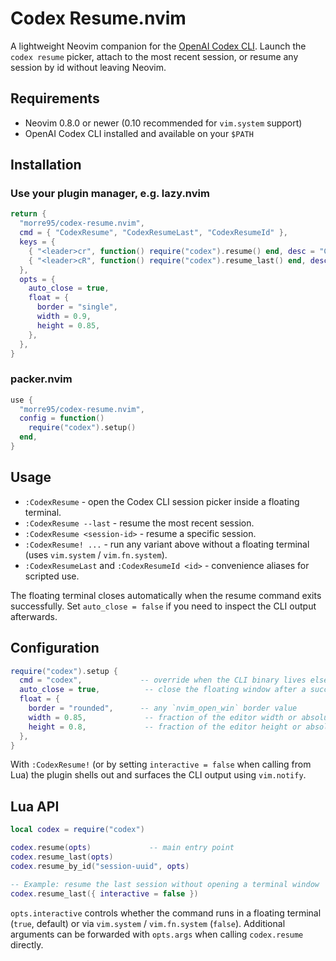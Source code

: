 # Codex Resume.nvim

A lightweight Neovim companion for the [OpenAI Codex CLI](https://github.com/openai/codex). Launch the `codex resume` picker, attach to the most recent session, or resume any session by id without leaving Neovim.

## Requirements
- Neovim 0.8.0 or newer (0.10 recommended for `vim.system` support)
- OpenAI Codex CLI installed and available on your `$PATH`

## Installation

### Use your plugin manager, e.g. lazy.nvim
```lua
return {
  "morre95/codex-resume.nvim",
  cmd = { "CodexResume", "CodexResumeLast", "CodexResumeId" },
  keys = {
    { "<leader>cr", function() require("codex").resume() end, desc = "Codex: resume session" },
    { "<leader>cR", function() require("codex").resume_last() end, desc = "Codex: resume last" },
  },
  opts = {
    auto_close = true,
    float = {
      border = "single",
      width = 0.9,
      height = 0.85,
    },
  },
}
```

### packer.nvim
```lua
use {
  "morre95/codex-resume.nvim",
  config = function()
    require("codex").setup()
  end,
}
```

## Usage
- `:CodexResume` - open the Codex CLI session picker inside a floating terminal.
- `:CodexResume --last` - resume the most recent session.
- `:CodexResume <session-id>` - resume a specific session.
- `:CodexResume! ...` - run any variant above without a floating terminal (uses `vim.system` / `vim.fn.system`).
- `:CodexResumeLast` and `:CodexResumeId <id>` - convenience aliases for scripted use.

The floating terminal closes automatically when the resume command exits successfully. Set `auto_close = false` if you need to inspect the CLI output afterwards.

## Configuration
```lua
require("codex").setup {
  cmd = "codex",             -- override when the CLI binary lives elsewhere
  auto_close = true,          -- close the floating window after a successful run
  float = {
    border = "rounded",      -- any `nvim_open_win` border value
    width = 0.85,             -- fraction of the editor width or absolute columns
    height = 0.8,             -- fraction of the editor height or absolute rows
  },
}
```

With `:CodexResume!` (or by setting `interactive = false` when calling from Lua) the plugin shells out and surfaces the CLI output using `vim.notify`.

## Lua API
```lua
local codex = require("codex")

codex.resume(opts)             -- main entry point
codex.resume_last(opts)
codex.resume_by_id("session-uuid", opts)

-- Example: resume the last session without opening a terminal window
codex.resume_last({ interactive = false })
```

`opts.interactive` controls whether the command runs in a floating terminal (`true`, default) or via `vim.system` / `vim.fn.system` (`false`). Additional arguments can be forwarded with `opts.args` when calling `codex.resume` directly.
